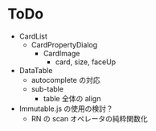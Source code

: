 # ToDo

-   CardList
    -   CardPropertyDialog
        -   CardImage
            -   card, size, faceUp
-   DataTable
    -   autocomplete の対応
    -   sub-table
        -   table 全体の align
-   Immutable.js の使用の検討？
    -   RN の scan オペレータの純粋関数化
